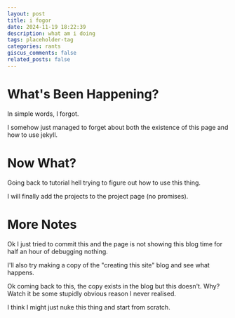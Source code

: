 ```yaml
---
layout: post
title: i fogor
date: 2024-11-19 18:22:39
description: what am i doing
tags: placeholder-tag
categories: rants
giscus_comments: false
related_posts: false
---
```


# What's Been Happening?

In simple words, I forgot.

I somehow just managed to forget about both the existence of this page and how to use jekyll.

# Now What?

Going back to tutorial hell trying to figure out how to use this thing.

I will finally add the projects to the project page (no promises).

# More Notes

Ok I just tried to commit this and the page is not showing this blog time for half an hour of debugging nothing.

I'll also try making a copy of the "creating this site" blog and see what happens.

Ok coming back to this, the copy exists in the blog but this doesn't. Why? Watch it be some stupidly obvious reason I never realised.

I think I might just nuke this thing and start from scratch.
